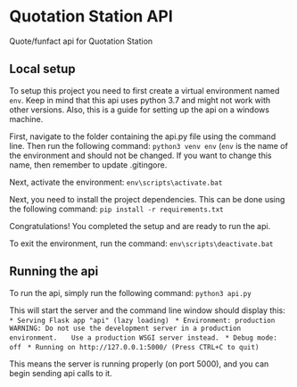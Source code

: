 # Quotation Station API
Quote/funfact api for Quotation Station

## Local setup
To setup this project you need to first create a virtual environment named `env`. Keep in mind that this api uses python 3.7 and might not work with other versions. Also, this is a guide for setting up the api on a windows machine.

First, navigate to the folder containing the api.py file using the command line. Then run the following command:
`python3 venv env` (`env` is the name of the environment and should not be changed. If you want to change this name, then remember to update .gitingore.

Next, activate the environment:
`env\scripts\activate.bat`

Next, you need to install the project dependencies. This can be done using the following command:
`pip install -r requirements.txt`

Congratulations! You completed the setup and are ready to run the api.

To exit the environment, run the command:
`env\scripts\deactivate.bat`

## Running the api
To run the api, simply run the following command:
`python3 api.py`

This will start the server and the command line window should display this:
` * Serving Flask app "api" (lazy loading) `
` * Environment: production`
`   WARNING: Do not use the development server in a production environment.`
`   Use a production WSGI server instead.`
` * Debug mode: off`
` * Running on http://127.0.0.1:5000/ (Press CTRL+C to quit)`

This means the server is running properly (on port 5000), and you can begin sending api calls to it.
